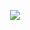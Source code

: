 <p align='center'> <img src='https://img.shields.io/static/v1?label=&message=The+next+big+idea,+the+next+world-changing+line+of+code+—+WHY+NOT+YOU+?&color=red'> </p>
